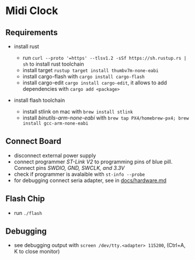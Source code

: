 # Midi Clock

## Requirements

* install rust
  * run `curl --proto '=https' --tlsv1.2 -sSf https://sh.rustup.rs | sh` to install rust toolchain
  * install target `rustup target install thumbv7m-none-eabi`
  * install cargo-flash with `cargo install cargo-flash`
  * install cargo-edit `cargo install cargo-edit`, it allows to add dependencies with `cargo add <package>`

* install flash toolchain
  * install stlink on mac with `brew install stlink`
  * install *binutils-arm-none-eabi* with `brew tap PX4/homebrew-px4; brew install gcc-arm-none-eabi`


## Connect Board

* disconnect external power supply
* connect programmer *ST-Link V2* to programming pins of blue pill. Connect pins *SWDIO, GND, SWCLK, and 3.3V*
* check if programmer is avalaible with `st-info --probe`
* for debugging connect seria adapter, see in [docs/hardware.md](docs/hardware.md)

## Flash Chip

* run `./flash`

## Debugging

* see debugging output with `screen /dev/tty.<adapter> 115200`, (Ctrl+A, K to close monitor)
